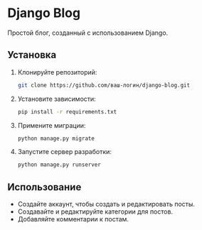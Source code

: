 # Django Blog

Простой блог, созданный с использованием Django.

## Установка

1. Клонируйте репозиторий:

    ```bash
    git clone https://github.com/ваш-логин/django-blog.git
    ```

2. Установите зависимости:

    ```bash
    pip install -r requirements.txt
    ```

3. Примените миграции:

    ```bash
    python manage.py migrate
    ```

4. Запустите сервер разработки:

    ```bash
    python manage.py runserver
    ```

## Использование

- Создайте аккаунт, чтобы создать и редактировать посты.
- Создавайте и редактируйте категории для постов.
- Добавляйте комментарии к постам.
